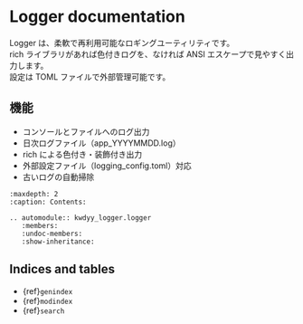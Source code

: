 <!-- Logger documentation master file, created by
     sphinx-quickstart on Mon Sep  1 18:49:23 2025.
     You can adapt this file completely to your liking, but it should at least
     contain the root `toctree` directive. -->

# Logger documentation
Logger は、柔軟で再利用可能なロギングユーティリティです。  
rich ライブラリがあれば色付きログを、なければ ANSI エスケープで見やすく出力します。  
設定は TOML ファイルで外部管理可能です。

## 機能
- コンソールとファイルへのログ出力
- 日次ログファイル（app_YYYYMMDD.log）
- rich による色付き・装飾付き出力
- 外部設定ファイル（logging_config.toml）対応
- 古いログの自動掃除

```{toctree}
:maxdepth: 2
:caption: Contents:
```

```{eval-rst}
.. automodule:: kwdyy_logger.logger
   :members:
   :undoc-members:
   :show-inheritance:
```

## Indices and tables
- {ref}`genindex`
- {ref}`modindex`
- {ref}`search`